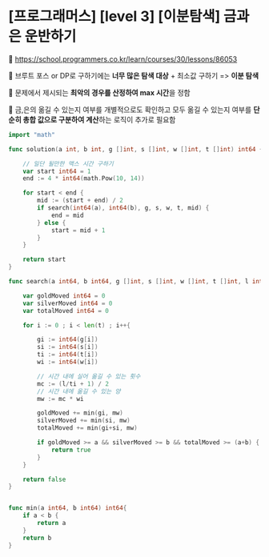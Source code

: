# [프로그래머스] [level 3] [이분탐색] 금과 은 운반하기

:link: https://school.programmers.co.kr/learn/courses/30/lessons/86053

:memo: 브루트 포스 or DP로 구하기에는 **너무 많은 탐색 대상** + 최소값 구하기 => **이분 탐색**

:memo: 문제에서 제시되는 **최악의 경우를 산정하여 max 시간**을 정함

:memo: 금,은의 옮길 수 있는지 여부를 개별적으로도 확인하고 모두 옮길 수 있는지 여부를 **단순히 총합 값으로 구분하여 계산**하는 로직이 추가로 필요함

```go
import "math"

func solution(a int, b int, g []int, s []int, w []int, t []int) int64 {

	// 일단 될만한 맥스 시간 구하기
	var start int64 = 1
	end := 4 * int64(math.Pow(10, 14))

	for start < end {
		mid := (start + end) / 2
		if search(int64(a), int64(b), g, s, w, t, mid) {
			end = mid
		} else {
			start = mid + 1
		}
	}

	return start
}

func search(a int64, b int64, g []int, s []int, w []int, t []int, l int64) bool {

	var goldMoved int64 = 0
	var silverMoved int64 = 0
	var totalMoved int64 = 0

	for i := 0 ; i < len(t) ; i++{

		gi := int64(g[i])
		si := int64(s[i])
		ti := int64(t[i])
		wi := int64(w[i])

		// 시간 내에 실어 옮길 수 있는 횟수
		mc := (l/ti + 1) / 2
		// 시간 내에 옮길 수 있는 양
		mw := mc * wi

		goldMoved += min(gi, mw)
		silverMoved += min(si, mw)
		totalMoved += min(gi+si, mw)

		if goldMoved >= a && silverMoved >= b && totalMoved >= (a+b) {
			return true
		}
	}

	return false
}


func min(a int64, b int64) int64{
    if a < b {
        return a
    }
    return b
}
```

